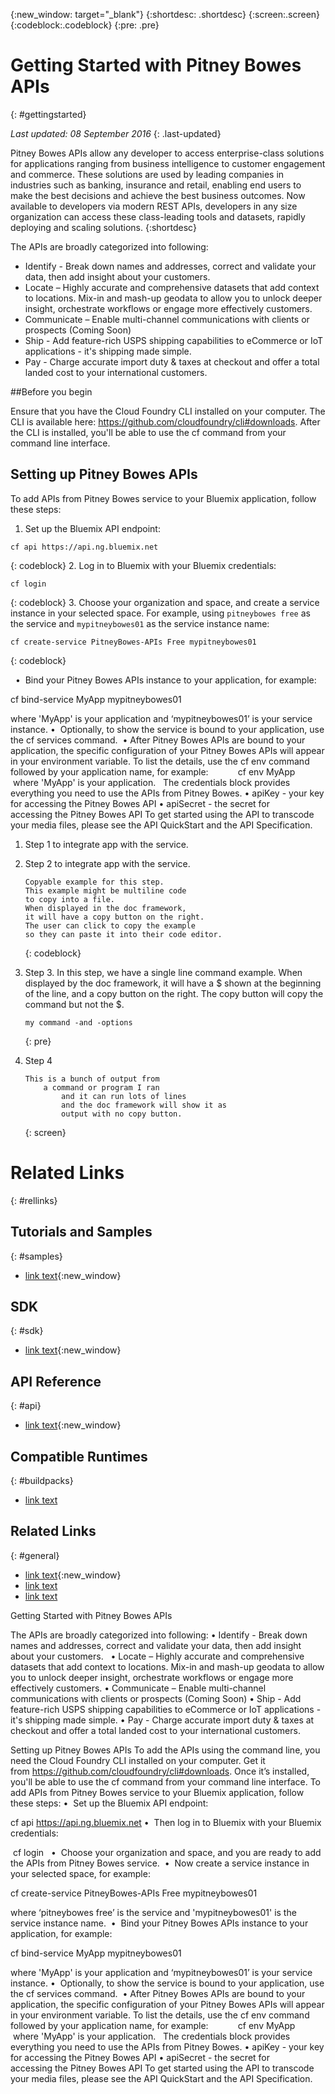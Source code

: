 {:new_window: target="_blank"}
{:shortdesc: .shortdesc}
{:screen:.screen}
{:codeblock:.codeblock}
{:pre: .pre}


# Getting Started with Pitney Bowes APIs
{: #gettingstarted}

*Last updated: 08 September 2016*
{: .last-updated}

Pitney Bowes APIs allow any developer to access enterprise-class solutions for applications ranging from business intelligence to customer engagement and commerce. These solutions are used by leading companies in industries such as banking, insurance and retail, enabling end users to make the best decisions and achieve the best business outcomes. Now available to developers via modern REST APIs, developers in any size organization can access these class-leading tools and datasets, rapidly deploying and scaling solutions.
{:shortdesc}

The APIs are broadly categorized into following:
* Identify - Break down names and addresses, correct and validate your data, then add insight about your customers.
* Locate – Highly accurate and comprehensive datasets that add context to locations. Mix-in and mash-up geodata to allow you to unlock deeper insight, orchestrate workflows or engage more effectively customers.
* Communicate – Enable multi-channel communications with clients or prospects (Coming Soon)
* Ship - Add feature-rich USPS shipping capabilities to eCommerce or IoT applications - it's shipping made simple.
*	Pay - Charge accurate import duty & taxes at checkout and offer a total landed cost to your international customers.


##Before you begin

Ensure that you have the Cloud Foundry CLI installed on your computer. The CLI is available here: https://github.com/cloudfoundry/cli#downloads. After the CLI is installed, you'll be able to use the cf command from your command line interface.

## Setting up Pitney Bowes APIs

To add APIs from Pitney Bowes service to your Bluemix application, follow these steps:

1. Set up the Bluemix API endpoint:
  ```
  cf api https://api.ng.bluemix.net
  ```
  {: codeblock}
2. Log in to Bluemix with your Bluemix credentials:
  ```
  cf login
  ```
  {: codeblock}
3. Choose your organization and space, and create a service instance in your selected space. For example, using `pitneybowes free` as the service and `mypitneybowes01` as the service instance name:
  ```
  cf create-service PitneyBowes-APIs Free mypitneybowes01
  ```
  {: codeblock}

 
•	 Bind your Pitney Bowes APIs instance to your application, for example:

cf bind-service MyApp mypitneybowes01

where 'MyApp' is your application and ‘mypitneybowes01’ is your service instance.
•	 Optionally, to show the service is bound to your application, use the cf services command. 
•	After Pitney Bowes APIs are bound to your application, the specific configuration of your Pitney Bowes APIs will appear in your environment variable. To list the details, use the cf env command followed by your application name, for example:
           cf env MyApp
           where 'MyApp' is your application.
 
The credentials block provides everything you need to use the APIs from Pitney Bowes.
•	apiKey - your key for accessing the Pitney Bowes API
•	apiSecret - the secret for accessing the Pitney Bowes API
To get started using the API to transcode your media files, please see the API QuickStart and the API Specification.


1. Step 1 to integrate app with the service.
2. Step 2 to integrate app with the service.

	```
	Copyable example for this step. 
	This example might be multiline code
	to copy into a file. 
	When displayed in the doc framework, 
	it will have a copy button on the right.
	The user can click to copy the example 
	so they can paste it into their code editor.
	```
	{: codeblock}

3. Step 3. In this step, we have a single line command example. When displayed by the doc framework, it will have a $ shown at the beginning of the line, and a copy button on the right. The copy button will copy the command but not the $.

	```
	my command -and -options
	```
	{: pre}

4. Step 4
	```
	This is a bunch of output from
		a command or program I ran
			and it can run lots of lines
			and the doc framework will show it as 
			output with no copy button.
	```
	{: screen}



<!-- Related links section: REQUIRED.
Related links display in the upper right of the getting started page. 
Ensure that you retain the lowercase anchor IDs (eg. {: #rellinks}) as shown in this template. These are used as IDs during transform and the doc framework keys off the IDs for display. 
The headings coded here are not actually used. The doc framework provides the correct headings. 
Also ensure that the related links stay in position at the end of this file or the doc framework will not display them properly.
Use {:new_window} for external links to open a new window.-->
<!-- Please delete all comments within the related links section to avoid breaking the build. Thanks. -->

# Related Links
{: #rellinks}

## Tutorials and Samples
{: #samples}

<!-- Recommended external links to your top three devWorks articles and sample applications. NOTE: sample apps should be in node and java at a minimum. Link text should be: <sample_name> sample or developerworks: <article_name>. To confirm the available articles for your service, go to http://www.ibm.com/developerworks/views/global/libraryview.jsp?show_abstract=falsecontentarea_by=All+Zonesproduct_by=-1topic_by=BlueMixindustry_by=-1type_by=All+Typesibm-search=Search and select your service from the product drop-down menu -->

* [link text](URL){:new_window}

## SDK
{: #sdk}

<!-- Links to SDK download and SDK Developer Guide -->

* [link text](URL){:new_window}

## API Reference
{: #api}

<!-- External links to the landing page of each generated doc for the APIs that are supported by your service. Use only the type of API as the link text (Java, JavaScript, REST, Objective-C) -->

* [link text](URL){:new_window}

## Compatible Runtimes
{: #buildpacks}

<!-- MAY BE REMOVING THIS: Peer links to the Getting Started page of each runtime that is supported by your service. Use only the name of the runtime as the link text (Node.js, Liberty for Java, Ruby on Rails, Ruby Sinatra) -->

* [link text](URL)

## Related Links
{: #general}

<!-- Include a link to your full product documentation, pricing sheet, IBM Bluemix prerequisites -->
<!-- NOTE: Remove these comments when using this template. Otherwise the comment will break the build! Thanks. -->

* [link text](URL){:new_window}
* [link text](URL)
* [link text](URL)


Getting Started with Pitney Bowes APIs

The APIs are broadly categorized into following:
•	Identify - Break down names and addresses, correct and validate your data, then add insight about your customers.  
•	Locate – Highly accurate and comprehensive datasets that add context to locations. Mix-in and mash-up geodata to allow you to unlock deeper insight, orchestrate workflows or engage more effectively customers.
•	Communicate – Enable multi-channel communications with clients or prospects (Coming Soon)
•	Ship - Add feature-rich USPS shipping capabilities to eCommerce or IoT applications - it's shipping made simple.
•	Pay - Charge accurate import duty & taxes at checkout and offer a total landed cost to your international customers.

Setting up Pitney Bowes APIs
To add the APIs using the command line, you need the Cloud Foundry CLI installed on your computer. Get it from https://github.com/cloudfoundry/cli#downloads. Once it’s installed, you'll be able to use the cf command from your command line interface.
To add APIs from Pitney Bowes service to your Bluemix application, follow these steps:
•	 Set up the Bluemix API endpoint:

cf api https://api.ng.bluemix.net
•	 Then log in to Bluemix with your Bluemix credentials:

 cf login
 
•	 Choose your organization and space, and you are ready to add the APIs from Pitney Bowes service. 
•	 Now create a service instance in your selected space, for example:

cf create-service PitneyBowes-APIs Free mypitneybowes01

where ‘pitneybowes free’ is the service and 'mypitneybowes01' is the service instance name. 
•	 Bind your Pitney Bowes APIs instance to your application, for example:

cf bind-service MyApp mypitneybowes01

where 'MyApp' is your application and ‘mypitneybowes01’ is your service instance.
•	 Optionally, to show the service is bound to your application, use the cf services command. 
•	After Pitney Bowes APIs are bound to your application, the specific configuration of your Pitney Bowes APIs will appear in your environment variable. To list the details, use the cf env command followed by your application name, for example:
           cf env MyApp
           where 'MyApp' is your application.
 
The credentials block provides everything you need to use the APIs from Pitney Bowes.
•	apiKey - your key for accessing the Pitney Bowes API
•	apiSecret - the secret for accessing the Pitney Bowes API
To get started using the API to transcode your media files, please see the API QuickStart and the API Specification.
 


